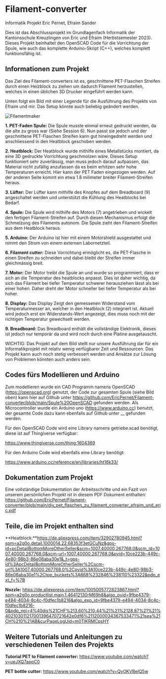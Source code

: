 # Filament-converter
Informatik Projekt Eric Pernet, Efraim Sander


Dies ist das Abschlussprojekt im Grundlagenfach Informatik der Kantonsschule Kreuzlingen von Eric und Efraim (Herbstsemester 2023). Dieses Projekt beinhaltet den OpenSCAD Code für die Vorrichtung der Spule, wie auch das komplette Arduino-Skript (C++), welches komplett funktionsfähig ist. 

## Informationen zum Projekt

Das Ziel des Filament-converters ist es, geschnittene PET-Flaschen Streifen durch einen Heizblock zu ziehen um dadurch Filament herzustellen, welches in einen üblichen 3D Drucker eingeführt werden kann. 

Unten folgt ein Bild mit einer Legende für die Ausführung des Projekts von Efraim und mir. Das Setup könnte auch beliebig geändert werden. 

![FIlamentmaker](https://github.com/EricPernet/Filament-converter/assets/142325259/c59eba51-0d83-4b5b-847e-01949284855a)

**1. PET-Faden Spule:** Die Spule musste einmal erneut gedruckt werden, da die alte zu gross war (Siehe Session 6). Nun passt sie jedoch und der geschnittene PET-Flaschen Streifen kann gut hineingedreht werden und anschliessend in den Heatblock geschoben werden.

**2. Heatblock:** Der Heatblock wurde mithilfe eines Metallstücks montiert, da eine 3D gedruckte Vorrichtung geschmolzen wäre. Dieses Setup funktioniert sehr zuverlässig, man muss jedoch darauf aufpassen, das Material nicht zufällig anzufassen da es beim erhitzen sehr hohe Temperaturen erreicht. Hier kann der PET Faden eingezogen werden. Auf der anderen Seite kommt ein etwa 1.8 milimeter breiter Filament-Streifen heraus.

**3. Lüfter:** Der Lüfter kann mithilfe des Knopfes auf dem Breadboard (9) angeschaltet werden und unterstützt die Kühlung des Heatblocks bei Bedarf.

**4. Spule:** Die Spule wird mithilfe des Motors (7) angetrieben und wickelt den fertigen Filament-Streifen auf. Durch diesen Mechanismus erfolgt die Schmelzung des Filaments autonom. Die Spule zieht den Filament-Streifen aus dem Heatblock heraus.

**5. Arduino:** Der Arduino ist hier mit einem Motorshield ausgestattet und nimmt den Strom von einem externen Labornetzteil.

**6. Filament cutter:** Diese Vorrichtung ermöglicht es, die PET-Flasche in einen Streifen zu schneiden und dabei bleibt der Streifen immer gleichmässig breit.

**7. Motor:** Der Motor treibt die Spule an und wurde so programmiert, dass er sich an die Temperatur des heatblocks anpasst. Dies ist daher wichtig, da sich das Filament bei tiefer Temperatur schwerer herausziehen lässt als bei einer hohen. Daher dreht der Motor schneller bei tiefer Temperatur als bei hoher.

**8. Display:** Das Display Zeigt den gemessenen Widerstand vom Temperaturmesser an, welcher in den Heatblock (2) integriert ist. Aktuell wird jedoch erst ein Widerstands-Wert angezeigt, dies muss noch mit der richtigen Temperatur gewechselt werden.

**9. Breadboard:** Das Breadboard enthält die vollständige Elektronik, dieses ist jedoch nur temporär da und wird noch durch eine Platine ausgetauscht.


WICHTIG: Das Projekt auf dem Bild stellt nur unsere Ausführung dar für ein Informatikprojekt mit relativ wenig verfügbarer Zeit und Ressourcen. Das Projekt kann auch noch stetig verbessert werden und Ansätze zur Lösung von Problemen könnten auch anders sein.

## Codes fürs Modellieren und Arduino 

Zum modellieren wurde ein CAD Programm namens OpenSCAD (https://openscad.org) genutzt, der Code zur gesamten Spule (siehe Bild oben) kann hier auf Github unter https://github.com/EricPernet/Filament-converter/blob/main/Spule%20OpenSCAD gefunden werden. Als Microcontroller wurde ein Arduino uno (https://www.arduino.cc) benutzt, der gesamte Code dazu kann ebenfalls auf Github unter __ gefunden werden. 

Für den OpenSCAD Code wird eine Library namens getriebe.scad benötigt, diese ist auf Thingiverse verfügbar: 

https://www.thingiverse.com/thing:1604369

Für den Arduino Code wird ebenfalls eine Library benötigt:

https://www.arduino.cc/reference/en/libraries/ht16k33/


## Dokumentation zum Projekt

Eine vollständige Dokumentation der Arbeitsschritte und ein Fazit von unserem persönlichen Projekt ist in diesem PDF Dokument enthalten: https://github.com/EricPernet/Filament-converter/blob/main/diy_pet_flaschen_zu_filament_converter_efraim_und_eric.pdf


## Teile, die im Projekt enthalten sind

**Heatblock:**https://de.aliexpress.com/item/32902780945.html?spm=a2g0o.detail.1000014.22.68353f3etGCuNz&gps-id=pcDetailBottomMoreOtherSeller&scm=1007.40000.267768.0&scm_id=1007.40000.267768.0&scm-url=1007.40000.267768.0&pvid=10ce223b-449c-4e80-98b3-86e08aba30e1&_t=gps-id%3ApcDetailBottomMoreOtherSeller%2Cscm-url%3A1007.40000.267768.0%2Cpvid%3A10ce223b-449c-4e80-98b3-86e08aba30e1%2Ctpp_buckets%3A668%232846%238110%23322&pdp_ext_f=%7B

**Nozzle:** https://de.aliexpress.com/item/1005005772823867.html?spm=a2g0o.productlist.main.1.46412130rM69h8&algo_pvid=9fbe4379-e494-4034-8c4c-f0dfec1b8216&algo_exp_id=9fbe4379-e494-4034-8c4c-f0dfec1b8216-0&pdp_npi=4%40dis%21CHF%213.60%210.44%21%21%2128.87%21%21%402103011217001396470721642e0df6%2112000034367533471%21sea%21CH%210%21AB&curPageLogUid=m0TIKRMCpsHY


## Weitere Tutorials und Anleitungen zu verschiedenen Teilen des Projekts

**Tutorial PET to Filament converter:** https://www.youtube.com/watch?v=ueJXQ7appC0

**PET bottle cutter:** https://www.youtube.com/watch?v=QyOKVBeIQ5w











